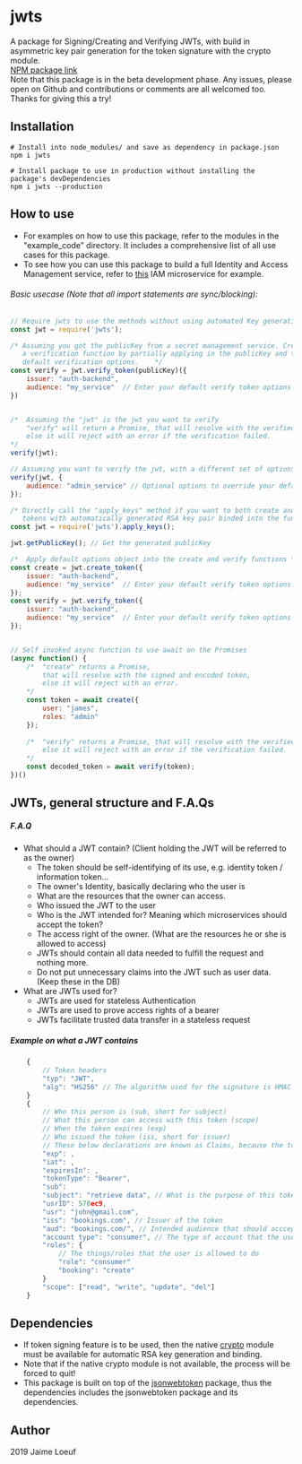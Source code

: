 # jwts
A package for Signing/Creating and Verifying JWTs, with build in asymmetric key pair generation for the token signature with the crypto module.  
[NPM package link](https://www.npmjs.com/package/jwts)  
Note that this package is in the beta development phase. Any issues, please open on Github and contributions or comments are all welcomed too. Thanks for giving this a try!

## Installation
```cli
# Install into node_modules/ and save as dependency in package.json
npm i jwts

# Install package to use in production without installing the package's devDependencies
npm i jwts --production
```

## How to use
- For examples on how to use this package, refer to the modules in the "example_code" directory. It includes a comprehensive list of all use cases for this package.
- To see how you can use this package to build a full Identity and Access Management service, refer to [this](https://github.com/Jaimeloeuf/police-man) IAM microservice for example.
###### Basic usecase (Note that all import statements are sync/blocking):
```js
// Require jwts to use the methods without using automated Key generation and binding
const jwt = require('jwts');

/* Assuming you got the publicKey from a secret management service. Create
   a verification function by partially applying in the publicKey and the
   default verification options.	*/
const verify = jwt.verify_token(publicKey)({
	issuer: "auth-backend",
    audience: "my_service"	// Enter your default verify token options
})


/*  Assuming the "jwt" is the jwt you want to verify
    "verify" will return a Promise, that will resolve with the verified and decoded token,
    else it will reject with an error if the verification failed.
*/
verify(jwt);

// Assuming you want to verify the jwt, with a different set of options
verify(jwt, {
	audience: "admin_service" // Optional options to override your default options
});
```
```js
/* Directly call the "apply_keys" method if you want to both create and verify the
   tokens with automatically generated RSA key pair binded into the functions.	*/
const jwt = require('jwts').apply_keys();

jwt.getPublicKey(); // Get the generated publicKey

/*	Apply default options object into the create and verify functions */
const create = jwt.create_token({
	issuer: "auth-backend",
    audience: "my_service"	// Enter your default verify token options
});
const verify = jwt.verify_token({
	issuer: "auth-backend",
    audience: "my_service"	// Enter your default verify token options
});


// Self invoked async function to use await on the Promises
(async function() {
    /*  "create" returns a Promise,
        that will resolve with the signed and encoded token,
        else it will reject with an error.
    */
    const token = await create({
        user: "james",
        roles: "admin"
    });
    
    /*  "verify" returns a Promise, that will resolve with the verified and decoded token,
        else it will reject with an error if the verification failed.
    */
    const decoded_token = await verify(token);
})()
```

## JWTs, general structure and F.A.Qs
##### F.A.Q
- What should a JWT contain?   (Client holding the JWT will be referred to as the owner)
  - The token should be self-identifying of its use, e.g. identity token / information token...
  - The owner's Identity, basically declaring who the user is
  - What are the resources that the owner can access.
  - Who issued the JWT to the user
  - Who is the JWT intended for? Meaning which microservices should accept the token?
  - The access right of the owner. (What are the resources he or she is allowed to access)
  - JWTs should contain all data needed to fulfill the request and nothing more.
  - Do not put unnecessary claims into the JWT such as user data. (Keep these in the DB)
- What are JWTs used for?
  - JWTs are used for stateless Authentication
  - JWTs are used to prove access rights of a bearer
  - JWTs facilitate trusted data transfer in a stateless request
##### Example on what a JWT contains
```js
    {
    	// Token headers
        "typ": "JWT",
        "alg": "HS256" // The algorithm used for the signature is HMAC SHA-256
    }
    {
        // Who this person is (sub, short for subject)
        // What this person can access with this token (scope)
        // When the token expires (exp)
        // Who issued the token (iss, short for issuer)
        // These below declarations are known as Claims, because the token creator claims a set of assertions that can be used to ‘know’ things about the subject. Because the token is signed with a secret key, you can verify its signature and implicitly trust what is claimed.
        "exp": ,
        "iat": ,
        "expiresIn": ,
        "tokenType": "Bearer",
        "sub":
        "subject": "retrieve data", // What is the purpose of this token/request?
        "usrID": 578ec9,
        "usr": "john@gmail.com",
        "iss": "bookings.com", // Issuer of the token
        "aud": "bookings.com/", // Intended audience that should acccept the token
        "account type": "consumer", // The type of account that the user has
        "roles": {
            // The things/roles that the user is allowed to do
            "role": "consumer"
            "booking": "create"
        }
        "scope": ["read", "write", "update", "del"]
    }
```


## Dependencies
- If token signing feature is to be used, then the native [crypto](https://nodejs.org/api/crypto.html) module must be available for automatic RSA key generation and binding.
- Note that if the native crypto module is not available, the process will be forced to quit!
- This package is built on top of the [jsonwebtoken](https://www.npmjs.com/package/jsonwebtoken) package, thus the dependencies includes the jsonwebtoken package and its dependencies.

## Author
2019 Jaime Loeuf